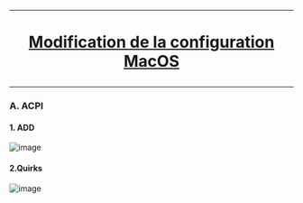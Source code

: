 --------------------------------------------------------------------------------------------------------------------------------------------------------------------------------
# <p align='center'> [Modification de la configuration MacOS](https://dortania.github.io/OpenCore-Install-Guide/AMD/zen.html#starting-point) </p>

--------------------------------------------------------------------------------------------------------------------------------------------------------------------------------

### A. ACPI
#### 1. ADD
![image](https://github.com/user-attachments/assets/a370413f-cb33-4d4b-894e-43f5527eb11a)

#### 2.Quirks
![image](https://github.com/user-attachments/assets/4ca52423-7432-478b-84cd-0398e7277a2d)


